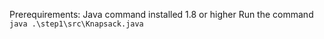 Prerequirements: Java command installed 1.8 or higher
Run the command `java .\step1\src\Knapsack.java`